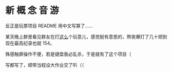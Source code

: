 # 新 概 念 音 游

反正是玩票项目 README 用中文写算了……

某天晚上群里看见群友在打[这么](https://www.thac.cc/kano/x/index.php)个玩意儿，感觉挺有意思的，熬夜爆打了几十把到现在最高纪录也就 154。

殊感触屏操作不便，若是键盘我必乱杀，于是就有了这个项目（

写都写了，顺带当程设大作业交了叭（（